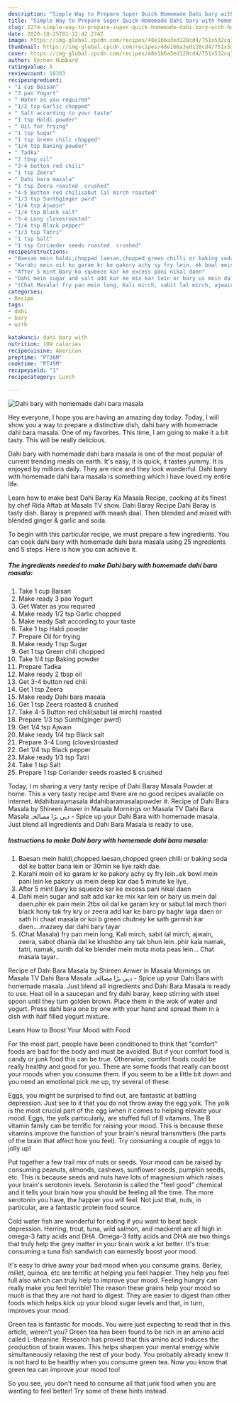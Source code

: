 ```yaml
---
description: "Simple Way to Prepare Super Quick Homemade Dahi bary with homemade dahi bara masala"
title: "Simple Way to Prepare Super Quick Homemade Dahi bary with homemade dahi bara masala"
slug: 2274-simple-way-to-prepare-super-quick-homemade-dahi-bary-with-homemade-dahi-bara-masala
date: 2020-10-25T01:12:42.274Z
image: https://img-global.cpcdn.com/recipes/48e1b6a3ed128cd4/751x532cq70/dahi-bary-with-homemade-dahi-bara-masala-recipe-main-photo.jpg
thumbnail: https://img-global.cpcdn.com/recipes/48e1b6a3ed128cd4/751x532cq70/dahi-bary-with-homemade-dahi-bara-masala-recipe-main-photo.jpg
cover: https://img-global.cpcdn.com/recipes/48e1b6a3ed128cd4/751x532cq70/dahi-bary-with-homemade-dahi-bara-masala-recipe-main-photo.jpg
author: Vernon Hubbard
ratingvalue: 5
reviewcount: 18303
recipeingredient:
- "1 cup Baisan"
- "3 pao Yogurt"
- " Water as you required"
- "1/2 tsp Garlic chopped"
- " Salt according to your taste"
- "1 tsp Haldi powder"
- " Oil for frying"
- "1 tsp Sugar"
- "1 tsp Green chili chopped"
- "1/4 tsp Baking powder"
- " Tadka"
- "2 tbsp oil"
- "3-4 button red chili"
- "1 tsp Zeera"
- " Dahi bara masala"
- "1 tsp Zeera roasted  crushed"
- "4-5 Button red chilisabut lal mirch roasted"
- "1/3 tsp Sunthginger pwrd"
- "1/4 tsp Ajwain"
- "1/4 tsp Black salt"
- "3-4 Long clovesroasted"
- "1/4 tsp Black pepper"
- "1/3 tsp Tatri"
- "1 tsp Salt"
- "1 tsp Coriander seeds roasted  crushed"
recipeinstructions:
- "Baesan mein haldi,chopped laesan,chopped green chilli or baking soda dal ke batter bana lein or 30min ke liye rakh dae."
- "Karahi mein oil ko garam kr ke pakory achy sy fry lein..ek bowl mein pani lein ke pakory us mein deep kar dae 5 minute ke liye.."
- "After 5 mint Bary ko squeeze kar ke excess pani nikal daen"
- "Dahi mein sugar and salt add kar ke mix kar lein or bary us mein dal daen.phir ek pain mein 2tbs oil dal ke garam kry or sabut lal mirch thori black hony tak fry kry or zeera add kar ke baro py baghr laga daen or sath hi chaat masala or koi b green chutney ke sath garnish kar daen....mazaey dar dahi bary tayar"
- "(Chat Masala) fry pan mein long, Kali mirch, sabit lal mirch, ajwain, zeera, sabot dhania dal ke khushbo any tak bhun lein..phir kala namak, tatri, namak, sunth dal ke blender mein mota mota peas lein... Chat masala tayar.."
categories:
- Recipe
tags:
- dahi
- bary
- with

katakunci: dahi bary with 
nutrition: 109 calories
recipecuisine: American
preptime: "PT36M"
cooktime: "PT45M"
recipeyield: "1"
recipecategory: Lunch

---
```



![Dahi bary with homemade dahi bara masala](https://img-global.cpcdn.com/recipes/48e1b6a3ed128cd4/751x532cq70/dahi-bary-with-homemade-dahi-bara-masala-recipe-main-photo.jpg)

Hey everyone, I hope you are having an amazing day today. Today, I will show you a way to prepare a distinctive dish, dahi bary with homemade dahi bara masala. One of my favorites. This time, I am going to make it a bit tasty. This will be really delicious.

Dahi bary with homemade dahi bara masala is one of the most popular of current trending meals on earth. It's easy, it is quick, it tastes yummy. It is enjoyed by millions daily. They are nice and they look wonderful. Dahi bary with homemade dahi bara masala is something which I have loved my entire life.

Learn how to make best Dahi Baray Ka Masala Recipe, cooking at its finest by chef Rida Aftab at Masala TV show. Dahi Baray Recipe Dahi Baray is tasty dish. Baray is prepared with maash daal. Then blended and mixed with blended ginger &amp; garlic and soda.


To begin with this particular recipe, we must prepare a few ingredients. You can cook dahi bary with homemade dahi bara masala using 25 ingredients and 5 steps. Here is how you can achieve it.

<!--inarticleads1-->

##### The ingredients needed to make Dahi bary with homemade dahi bara masala:

1. Take 1 cup Baisan
1. Make ready 3 pao Yogurt
1. Get  Water as you required
1. Make ready 1/2 tsp Garlic chopped
1. Make ready  Salt according to your taste
1. Take 1 tsp Haldi powder
1. Prepare  Oil for frying
1. Make ready 1 tsp Sugar
1. Get 1 tsp Green chili chopped
1. Take 1/4 tsp Baking powder
1. Prepare  Tadka
1. Make ready 2 tbsp oil
1. Get 3-4 button red chili
1. Get 1 tsp Zeera
1. Make ready  Dahi bara masala
1. Get 1 tsp Zeera roasted &amp; crushed
1. Take 4-5 Button red chili(sabut lal mirch) roasted
1. Prepare 1/3 tsp Sunth(ginger pwrd)
1. Get 1/4 tsp Ajwain
1. Make ready 1/4 tsp Black salt
1. Prepare 3-4 Long (cloves)roasted
1. Get 1/4 tsp Black pepper
1. Make ready 1/3 tsp Tatri
1. Take 1 tsp Salt
1. Prepare 1 tsp Coriander seeds roasted &amp; crushed


Today, I m sharing a very tasty recipe of Dahi Baray Masala Powder at home. This a very tasty recipe and there are no good recipes available on internet. #dahibaraymasala #dahibaramasalapowder #. Recipe of Dahi Bara Masala by Shireen Anwer in Masala Mornings on Masala TV Dahi Bara Masala دہی بڑا مصالحہ - Spice up your Dahi Bara with homemade masala. Just blend all ingredients and Dahi Bara Masala is ready to use. 

<!--inarticleads2-->

##### Instructions to make Dahi bary with homemade dahi bara masala:

1. Baesan mein haldi,chopped laesan,chopped green chilli or baking soda dal ke batter bana lein or 30min ke liye rakh dae.
1. Karahi mein oil ko garam kr ke pakory achy sy fry lein..ek bowl mein pani lein ke pakory us mein deep kar dae 5 minute ke liye..
1. After 5 mint Bary ko squeeze kar ke excess pani nikal daen
1. Dahi mein sugar and salt add kar ke mix kar lein or bary us mein dal daen.phir ek pain mein 2tbs oil dal ke garam kry or sabut lal mirch thori black hony tak fry kry or zeera add kar ke baro py baghr laga daen or sath hi chaat masala or koi b green chutney ke sath garnish kar daen....mazaey dar dahi bary tayar
1. (Chat Masala) fry pan mein long, Kali mirch, sabit lal mirch, ajwain, zeera, sabot dhania dal ke khushbo any tak bhun lein..phir kala namak, tatri, namak, sunth dal ke blender mein mota mota peas lein... Chat masala tayar..


Recipe of Dahi Bara Masala by Shireen Anwer in Masala Mornings on Masala TV Dahi Bara Masala دہی بڑا مصالحہ - Spice up your Dahi Bara with homemade masala. Just blend all ingredients and Dahi Bara Masala is ready to use. Heat oil in a saucepan and fry dahi baray, keep stirring with steel spoon until they turn golden brown. Place them in the wok of water and yogurt. Press dahi bara one by one with your hand and spread them in a dish with half filled yogurt mixture. 

Learn How to Boost Your Mood with Food


For the most part, people have been conditioned to think that "comfort" foods are bad for the body and must be avoided. But if your comfort food is candy or junk food this can be true. Otherwise, comfort foods could be really healthy and good for you. There are some foods that really can boost your moods when you consume them. If you seem to be a little bit down and you need an emotional pick me up, try several of these.

Eggs, you might be surprised to find out, are fantastic at battling depression. Just see to it that you do not throw away the egg yolk. The yolk is the most crucial part of the egg iwhen it comes to helping elevate your mood. Eggs, the yolk particularly, are stuffed full of B vitamins. The B vitamin family can be terrific for raising your mood. This is because these vitamins improve the function of your brain's neural transmitters (the parts of the brain that affect how you feel). Try consuming a couple of eggs to jolly up!

Put together a few trail mix of nuts or seeds. Your mood can be raised by consuming peanuts, almonds, cashews, sunflower seeds, pumpkin seeds, etc. This is because seeds and nuts have lots of magnesium which raises your brain's serotonin levels. Serotonin is called the "feel good" chemical and it tells your brain how you should be feeling all the time. The more serotonin you have, the happier you will feel. Not just that, nuts, in particular, are a fantastic protein food source.

Cold water fish are wonderful for eating if you want to beat back depression. Herring, trout, tuna, wild salmon, and mackerel are all high in omega-3 fatty acids and DHA. Omega-3 fatty acids and DHA are two things that truly help the grey matter in your brain work a lot better. It's true: consuming a tuna fish sandwich can earnestly boost your mood. 

It's easy to drive away your bad mood when you consume grains. Barley, millet, quinoa, etc are terrific at helping you feel happier. They help you feel full also which can truly help to improve your mood. Feeling hungry can really make you feel terrible! The reason these grains help your mood so much is that they are not hard to digest. They are easier to digest than other foods which helps kick up your blood sugar levels and that, in turn, improves your mood.

Green tea is fantastic for moods. You were just expecting to read that in this article, weren't you? Green tea has been found to be rich in an amino acid called L-theanine. Research has proved that this amino acid induces the production of brain waves. This helps sharpen your mental energy while simultaneously relaxing the rest of your body. You probably already knew it is not hard to be healthy when you consume green tea. Now you know that green tea can improve your mood too!

So you see, you don't need to consume all that junk food when you are wanting to feel better! Try  some  of  these  hints  instead.

